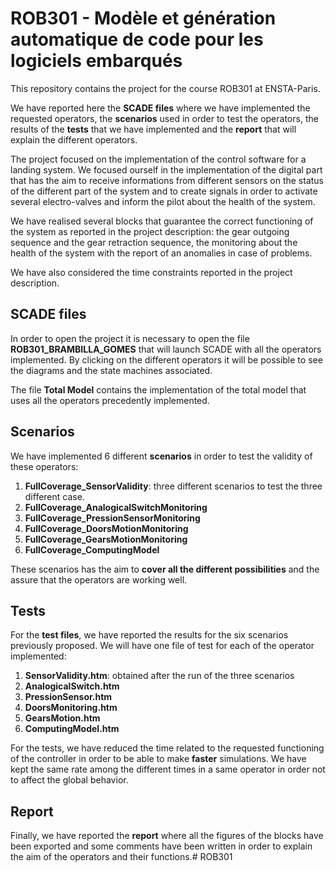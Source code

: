 # ROB301 - Modèle et génération automatique de code pour les logiciels embarqués

This repository contains the project for the course ROB301 at ENSTA-Paris.

We have reported here the **SCADE files** where we have implemented the requested operators, the **scenarios** used in order to test the operators, the results of the **tests** that we have implemented and the **report** that will explain the different operators.

The project focused on the implementation of the control software for a landing system.
We focused ourself in the implementation of the digital part that has the aim to receive informations from different sensors on the status of the different part of the system and to create signals in order to activate several electro-valves and inform the pilot about the health of the system. 

We have realised several blocks that guarantee the correct functioning of the system as reported in the project description: the gear outgoing sequence and the gear retraction sequence, the monitoring about the health of the system with the report of an anomalies in case of problems.

We have also considered the time constraints reported in the project description.

## SCADE files

In order to open the project it is necessary to open the file **ROB301_BRAMBILLA_GOMES** that will launch SCADE with all the operators implemented. By clicking on the different operators it will be possible to see the diagrams and the state machines associated.

The file **Total Model** contains the implementation of the total model that uses all the operators precedently implemented.

## Scenarios

We have implemented 6 different **scenarios** in order to test the validity of these operators:
1. **FullCoverage_SensorValidity**: three different scenarios to test the three different case.
2. **FullCoverage_AnalogicalSwitchMonitoring**
3. **FullCoverage_PressionSensorMonitoring**
4. **FullCoverage_DoorsMotionMonitoring**
5. **FullCoverage_GearsMotionMonitoring**
6. **FullCoverage_ComputingModel**

These scenarios has the aim to **cover all the different possibilities** and the assure that the operators are working well.

## Tests

For the **test files**, we have reported the results for the six scenarios previously proposed.
We will have one file of test for each of the operator implemented:
1. **SensorValidity.htm**: obtained after the run of the three scenarios
2. **AnalogicalSwitch.htm**
3. **PressionSensor.htm**
4. **DoorsMonitoring.htm**
5. **GearsMotion.htm**
6. **ComputingModel.htm**

For the tests, we have reduced the time related to the requested functioning of the controller in order to be able to make **faster** simulations. We have kept the same rate among the different times in a same operator in order not to affect the global behavior.

## Report

Finally, we have reported the **report** where all the figures of the blocks have been exported and some comments have been written in order to explain the aim of the operators and their functions.# ROB301
